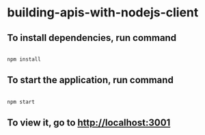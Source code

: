 # building-apis-with-nodejs-client

## To install dependencies, run command

```

npm install

```

## To start the application, run command
```

npm start

```

## To view it, go to [http://localhost:3001](http://localhost:3001)
